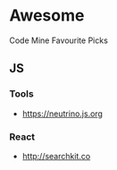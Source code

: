# Awesome
Code Mine Favourite Picks 

## JS

### Tools
- https://neutrino.js.org

### React

- http://searchkit.co
